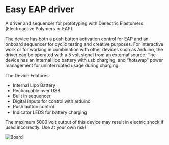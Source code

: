 # Easy EAP driver
A driver and sequencer for prototyping with Dielectric Elastomers (Electroactive Polymers or EAP).

The device has both a push button activation control for EAP and an onboard sequencer for cyclic testing and creative purposes. For interactive work or for working in combination with other devices such as Arduino, the driver can be operated with a 5 volt signal from an external source. The device has an internal lipo battery with usb charging, and “hotswap” power management for uninterrupted usage during charging.

The Device Features:
* Internal Lipo Battery
* Rechargable over USB 
* Built in sequencer 
* Digital inputs for control with arduino 
* Push button control
* Indicator LEDS for battery charging

The maximum 5000 volt output of this device may result in electric shock if used incorrectly. Use at your own risk!

![Board](/PCB/image.jpg?raw=true)  

